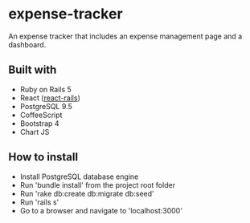 # expense-tracker

An expense tracker that includes an expense management page and a dashboard.

## Built with

- Ruby on Rails 5
- React ([react-rails](https://github.com/reactjs/react-rails))
- PostgreSQL 9.5
- CoffeeScript
- Bootstrap 4
- Chart JS

## How to install

- Install PostgreSQL database engine
- Run 'bundle install' from the project root folder
- Run 'rake db:create db:migrate db:seed'
- Run 'rails s'
- Go to a browser and navigate to 'localhost:3000'

